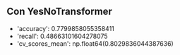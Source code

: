 ## Con YesNoTransformer
- 'accuracy': 0.7799858055358411
- 'recall': 0.48663101604278075
- 'cv_scores_mean': np.float64(0.8029836044387636)